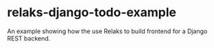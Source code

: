 # relaks-django-todo-example
An example showing how the use Relaks to build frontend for a Django REST backend.
